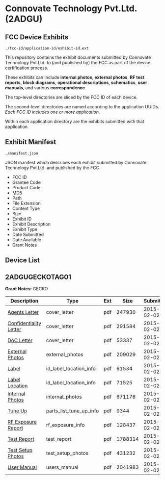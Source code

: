 # Connovate Technology Pvt.Ltd. (2ADGU)
## FCC Device Exhibits

```
./fcc-id/application-id/exhibit-id.ext
```

This repository contains the exhibit documents submitted by Connovate Technology Pvt.Ltd. to (and published by) the FCC as part of the device certification process.

These exhibits can include **internal photos**, **external photos**, **RF test reports**, **block diagrams**, **operational descriptions**, **schematics**, **user manuals**, and various **correspondence**.

The top-level directories are sliced by the FCC ID of each device.

The second-level directories are named according to the application UUIDs. *Each FCC ID includes one or more application.*

Within each application directory are the exhibits submitted with that application. 

## Exhibit Manifest

```
./manifest.json
```

JSON manifest which describes each exhibit submitted by Connovate Technology Pvt.Ltd. and published by the FCC.

- FCC ID
- Grantee Code
- Product Code
- MD5
- Path
- File Extension
- Content Type
- Size
- Exhibit ID
- Exhibit Description
- Exhibit Type
- Date Submitted
- Date Available
- Grant Notes

## Device List
## 2ADGUGECKOTAG01
**Grant Notes:** GECKO

| Description | Type | Ext | Size | Submitted | Available |
| ----------- | ---- | --- | ---- | --------- | --------- |
| [Agents Letter](2ADGUGECKOTAG01/7a42ac422c7a9afbc0af42d106e7c2ec/2520280.pdf) | cover_letter | pdf | 247930 | 2015-02-02 | 2015-02-02 |
| [Confidentiality Letter](2ADGUGECKOTAG01/7a42ac422c7a9afbc0af42d106e7c2ec/2520281.pdf) | cover_letter | pdf | 291584 | 2015-02-02 | 2015-02-02 |
| [DoC Letter](2ADGUGECKOTAG01/7a42ac422c7a9afbc0af42d106e7c2ec/2520282.pdf) | cover_letter | pdf | 53337 | 2015-02-02 | 2015-02-02 |
| [External Photos](2ADGUGECKOTAG01/7a42ac422c7a9afbc0af42d106e7c2ec/2520269.pdf) | external_photos | pdf | 209029 | 2015-02-02 | 2015-02-02 |
| [Label](2ADGUGECKOTAG01/7a42ac422c7a9afbc0af42d106e7c2ec/2520267.pdf) | id_label_location_info | pdf | 61534 | 2015-02-02 | 2015-02-02 |
| [Label Location](2ADGUGECKOTAG01/7a42ac422c7a9afbc0af42d106e7c2ec/2520268.pdf) | id_label_location_info | pdf | 71525 | 2015-02-02 | 2015-02-02 |
| [Internal Photos](2ADGUGECKOTAG01/7a42ac422c7a9afbc0af42d106e7c2ec/2520275.pdf) | internal_photos | pdf | 671176 | 2015-02-02 | 2015-02-02 |
| [Tune Up](2ADGUGECKOTAG01/7a42ac422c7a9afbc0af42d106e7c2ec/2520276.pdf) | parts_list_tune_up_info | pdf | 9344 | 2015-02-02 | 2015-02-02 |
| [RF Exposure Report](2ADGUGECKOTAG01/7a42ac422c7a9afbc0af42d106e7c2ec/2520277.pdf) | rf_exposure_info | pdf | 128437 | 2015-02-02 | 2015-02-02 |
| [Test Report](2ADGUGECKOTAG01/7a42ac422c7a9afbc0af42d106e7c2ec/2520272.pdf) | test_report | pdf | 1788314 | 2015-02-02 | 2015-02-02 |
| [Test Setup Photos](2ADGUGECKOTAG01/7a42ac422c7a9afbc0af42d106e7c2ec/2520273.pdf) | test_setup_photos | pdf | 431232 | 2015-02-02 | 2015-02-02 |
| [User Manual](2ADGUGECKOTAG01/7a42ac422c7a9afbc0af42d106e7c2ec/2520274.pdf) | users_manual | pdf | 2041983 | 2015-02-02 | 2015-02-02 |
